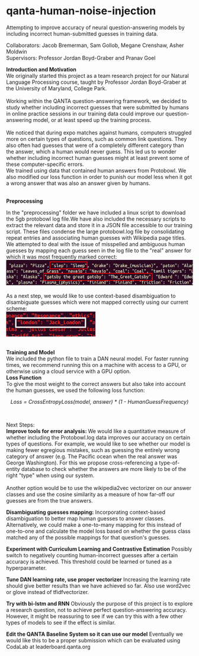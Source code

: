 # qanta-human-noise-injection
Attempting to improve accuracy of neural question-answering models by including incorrect human-submitted guesses in training data.

Collaborators: Jacob Bremerman, Sam Gollob, Megane Crenshaw, Asher Moldwin<br/>  Supervisors: Professor Jordan Boyd-Graber and Pranav Goel

<b>Introduction and Motivation</b><br/>
We originally started this project as a team research project for our Natural Language Processing course, taught by Professor Jordan Boyd-Graber at the University of Maryland, College Park.<br/> <br/>
Working within the QANTA question-answering framework, we decided to study whether including incorrect guesses that were submitted by humans in online practice sessions in our training data could improve our question-answering model, or at least speed up the training process.<br/><br/>
We noticed that during expo matches against humans, computers struggled more on certain types of questions, such as common link questions. They also often had guesses that were of a completely different category than the answer, which a human would never guess.  This led us to wonder whether including incorrect human guesses might at least prevent some of these computer-specific errors.	
We trained using data that contained human answers from Protobowl. We also modified our loss function in order to punish our model less when it got a wrong answer that was also an answer given by humans. <br/><br/>

<b>Preprocessing</b><br/>

In the "preprocessing" folder we have included a linux script to download the 5gb protobowl log file.We have also included the necessary scripts to extract the relevant data and store it in a JSON file accessible to our training script. These files condense the large protobowl.log file by consolidating repeat entries and associating human guesses with Wikipedia page titles. 
 We attempted to deal with the issue of misspelled and ambiguous human guesses by mapping each guess seen in the log file to the "real" answer for which it was most frequently marked correct:<br/>
![good mapping](https://github.com/amoldwin/qanta-human-noise-injection/blob/master/Images/mapping_good.png?raw=true)
<br/><br/>
As a next step, we would like to use context-based disambiguation to disambiguate guesses which were not mapped correctly using our current scheme:<br/>
![bad mapping](https://github.com/amoldwin/qanta-human-noise-injection/blob/master/Images/mapping_bad.png?raw=true)

 <br/>
 <b>Training and Model</b><br/>
We included the python file to train a DAN neural model. For faster running times, we recommend running this on a machine with access to a GPU, or otherwise using a cloud service with a GPU option. 
 <br/>
<b>Loss Function</b><br/>
To give the most weight to the correct answers but also take into account the human guesses, we used the following loss function:<br/>
 <p style="text-align: center;"><i>Loss = CrossEntropyLoss(model, answer) * (1 - HumanGuessFrequency)</i></p><br/>
 
 Next Steps:<br/>
 <b>Improve tools for error analysis: </b> We would like a quantitative measure of whether including the Protobowl.log data improves our accuracy on certain types of questions.  For example, we would like to see whether our model is making fewer egregious mistakes, such as guessing the entirely wrong category of answer (e.g. The Pacific ocean when the real answer was George Washington). For this we propose cross-referencing a type-of-entity database to check whether the answers are more likely to be of the right "type" when using our system.<br/><br/> Another option would be to use the wikipedia2vec vectorizer on our answer classes and use the cosine similarity as a measure of how far-off our guesses are from the true answers.
 
<b>Disambiguating guesses mapping:</b> Incorporating context-based disambiguation to better map human guesses to answer classes. Alternatively, we could make a one-to-many mapping for this instead of one-to-one and calculate the model loss based on whether the guess class matched any of the possible mappings for that question's guesses.<br/>

<b>Experiment with Curriculum Learning and Contrastive Estimation</b> Possibly switch to negatively counting human-incorrect guesses after a certain accuracy is achieved. This threshold could be learned or tuned as a hyperparameter.<br/>

<b>Tune DAN learning rate, use proper vectorizer</b> Increasing the learning rate should give better results than we have achieved so far. Also use word2vec or glove instead of tfidfvectorizer. <br/>

<b>Try with bi-lstm and RNN</b> Obviously the purpose of this project is to explore a research question, not to achieve perfect question-answering accuracy. However, it might be reassuring to see if we can try this with a few other types of models to see if the effect is similar.

<b>Edit the QANTA Baseline System so it can use our model</b> Eventually we would like this to be a proper submission which can be evaluated using CodaLab at leaderboard.qanta.org<br/> 

 
